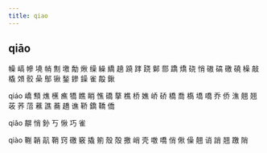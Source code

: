 ```yaml
---
title: qiao
---
```


## qiāo
幧
嵪
幓
墝
帩
劁
墽
勪
煍
缲
繰
繑
趬
蹺
踍
跷
鄡
郻
蹻
燆
硗
悄
磝
碻
礉
磽
橾
敲
橇
頝
骹
喿
鄥
锹
鍫
鏒
鐰
雀
毃
鍬




qiáo
嶠
顦
燋
櫵
癄
犞
瞧
睄
憔
礄
摮
樵
桥
嫶
峤
硚
橋
喬
槗
墧
嘺
乔
侨
潐
翹
翘
荍
荞
菬
藮
譙
蕎
趫
谯
鞒
鐈
鞽
僑










qiǎo
髜
悄
釥
丂
愀
巧
雀






qiào
鞩
韒
髚
鞘
窍
礉
竅
撬
箾
殼
殻
撽
峭
壳
噭
嘺
俏
偢
僺
翹
诮
誚
翘
躈
陗
